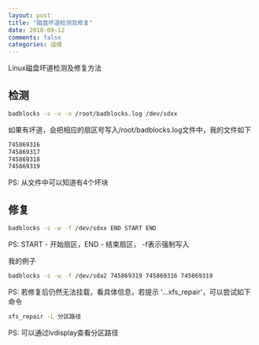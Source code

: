 ```yaml
---
layout: post
title: "磁盘坏道检测及修复"
date: 2018-09-12
comments: false
categories: 运维
---
```


Linux磁盘坏道检测及修复方法

## 检测

```bash
badblocks -s -v -o /root/badblocks.log /dev/sdxx
```

如果有坏道，会把相应的扇区号写入/root/badblocks.log文件中，我的文件如下

```bash
745869316
745869317
745869318
745869319
```

PS: 从文件中可以知道有4个坏块

## 修复

```bash
badblocks -s -w -f /dev/sdxx END START END
```
PS: START - 开始扇区，END - 结束扇区， -f表示强制写入

我的例子

```bash
badblocks -s -w -f /dev/sda2 745869319 745869316 745869319
```

PS: 若修复后仍然无法挂载，看具体信息，若提示 '...xfs_repair'，可以尝试如下命令

```bash
xfs_repair -L 分区路径
```
PS: 可以通过lvdisplay查看分区路径

